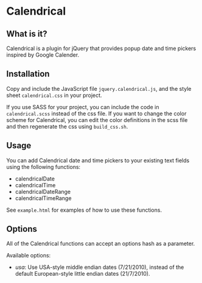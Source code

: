 # Calendrical

## What is it?

Calendrical is a plugin for jQuery that provides popup date and time pickers inspired by Google Calender.

## Installation

Copy and include the JavaScript file `jquery.calendrical.js`, and the style sheet `calendrical.css` in your project.

If you use SASS for your project, you can include the code in `calendrical.scss` instead of the css file. If you want to change the color scheme for Calendrical, you can edit the color definitions in the scss file and then regenerate the css using `build_css.sh`.

## Usage

You can add Calendrical date and time pickers to your existing text fields using the following functions:

  * calendricalDate
  * calendricalTime
  * calendricalDateRange
  * calendricalTimeRange
  
See `example.html` for examples of how to use these functions.

## Options

All of the Calendrical functions can accept an options hash as a parameter.

Available options:

  * _usa_: Use USA-style middle endian dates (7/21/2010), instead of the default European-style little endian dates (21/7/2010).